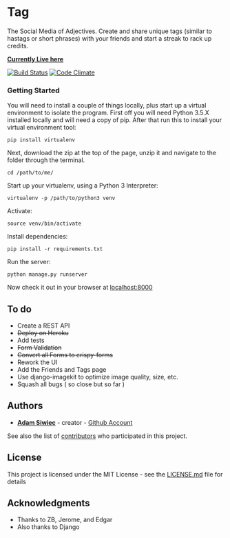 # Tag

The Social Media of Adjectives. Create and share unique tags (similar to hastags or short phrases) with your friends and start a streak to rack up credits.

**[Currently Live here](https://tagyourit.herokuapp.com)**

[![Build Status](https://travis-ci.org/adamSiwiec/tag.svg?branch=master)](https://travis-ci.org/adamSiwiec/tag)
[![Code Climate](https://codeclimate.com/github/adamSiwiec/tag/badges/gpa.svg)](https://codeclimate.com/github/adamSiwiec/tag)



### Getting Started

You will need to install a couple of things locally, plus start up a virtual environment to isolate the program.
First off you will need Python 3.5.X installed locally and will need a copy of pip.
After that run this to install your virtual environment tool:

```
pip install virtualenv
```
Next, download the zip at the top of the page, unzip it and navigate to the folder through the terminal.

```
cd /path/to/me/
```
Start up your virtualenv, using a Python 3 Interpreter:

```
virtualenv -p /path/to/python3 venv
```
Activate:

```
source venv/bin/activate
```
Install dependencies:

```
pip install -r requirements.txt
```
Run the server:

```
python manage.py runserver
```

Now check it out in your browser at [localhost:8000](http://localhost:8000)


## To do
* Create a REST API
* ~~Deploy on Heroku~~
* Add tests
* ~~Form Validation~~
* ~~Convert all Forms to crispy-forms~~
* Rework the UI
* Add the Friends and Tags page
* Use django-imagekit to optimize image quality, size, etc.
* Squash all bugs ( so close but so far )



## Authors

* **[Adam Siwiec](http://adamsiwiec.com)**  - creator - [Github Account](https://github.com/adamsiwiec)

See also the list of [contributors](https://github.com/adamsiwiec/tag/contributors) who participated in this project.


## License

This project is licensed under the MIT License - see the [LICENSE.md](LICENSE.md) file for details


## Acknowledgments

* Thanks to ZB, Jerome, and Edgar
* Also thanks to Django
